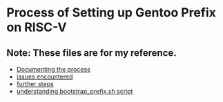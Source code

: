 # Process of Setting up Gentoo Prefix on RISC-V
## Note: These files are for my reference.
* [Documenting the process](./docs/process.md)
* [issues encountered](./docs/issues.md)
* [further steps](./docs/todo.md)
* [understanding bootstrap_prefix.sh script](./docs/notes.md)
